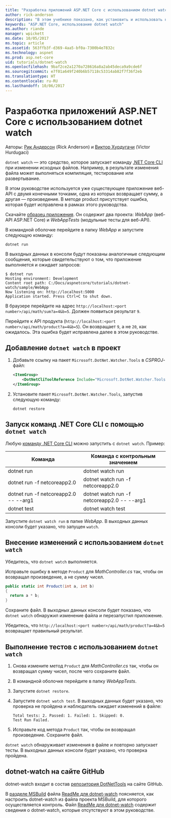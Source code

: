 ```yaml
---
title: "Разработка приложений ASP.NET Core с использованием dotnet watch"
author: rick-anderson
description: "В этом учебнике показано, как установить и использовать наблюдатель за файлами .NET Core CLI (dotnet watch) в приложении ASP.NET Core."
keywords: "ASP.NET Core, использование dotnet watch"
ms.author: riande
manager: wpickett
ms.date: 10/05/2017
ms.topic: article
ms.assetid: 563ffb3f-d369-4aa5-bf0a-7300b4e7832c
ms.technology: aspnet
ms.prod: asp.net-core
uid: tutorials/dotnet-watch
ms.openlocfilehash: 9baf2ce2a1270a728616a8a2ab45deca9a9cde6f
ms.sourcegitcommit: e7f01a649f240b6b57118c53314ab82f7f36f2eb
ms.translationtype: HT
ms.contentlocale: ru-RU
ms.lasthandoff: 10/06/2017
---
```

# <a name="developing-aspnet-core-apps-using-dotnet-watch"></a>Разработка приложений ASP.NET Core с использованием dotnet watch

Авторы: [Рик Андерсон](https://twitter.com/RickAndMSFT) (Rick Anderson) и [Виктор Хурдугачи](https://twitter.com/victorhurdugaci) (Victor Hurdugaci)

`dotnet watch` — это средство, которое запускает команду [.NET Core CLI](/dotnet/core/tools) при изменении исходных файлов. Например, в результате изменения файла может выполняться компиляция, тестирование или развертывание.

В этом руководстве используется уже существующее приложение веб-API с двумя конечными точками, одна из которых возвращает сумму, а другая — произведение. В методе product присутствует ошибка, которая будет исправлена в рамках этого руководства.

Скачайте [образец приложения](https://github.com/aspnet/Docs/tree/master/aspnetcore/tutorials/dotnet-watch/sample). Он содержит два проекта: *WebApp* (веб-API ASP.NET Core) и *WebAppTests* (модульные тесты для веб-API).

В командной оболочке перейдите в папку *WebApp* и запустите следующую команду:

```console
dotnet run
```

В выходных данных в консоли будут показаны аналогичные следующим сообщения, которые свидетельствуют о том, что приложение выполняется и ожидает запросов:

```console
$ dotnet run
Hosting environment: Development
Content root path: C:/Docs/aspnetcore/tutorials/dotnet-watch/sample/WebApp
Now listening on: http://localhost:5000
Application started. Press Ctrl+C to shut down.
```

В браузере перейдите на адрес `http://localhost:<port number>/api/math/sum?a=4&b=5`. Должен появиться результат `9`.

Перейдите к API продукта (`http://localhost:<port number>/api/math/product?a=4&b=5`). Он возвращает `9`, а не `20`, как ожидалось. Эта ошибка будет исправлена далее в этом руководстве.

## <a name="add-dotnet-watch-to-a-project"></a>Добавление `dotnet watch` в проект

1. Добавьте ссылку на пакет `Microsoft.DotNet.Watcher.Tools` в *CSPROJ*-файл:

    ```xml
    <ItemGroup>
        <DotNetCliToolReference Include="Microsoft.DotNet.Watcher.Tools" Version="2.0.0" />
    </ItemGroup> 
    ```

1. Установите пакет `Microsoft.DotNet.Watcher.Tools`, запустив следующую команду:
    
    ```console
    dotnet restore
    ```

## <a name="running-net-core-cli-commands-using-dotnet-watch"></a>Запуск команд .NET Core CLI с помощью `dotnet watch`

Любую [команду .NET Core CLI](/dotnet/core/tools#cli-commands) можно запустить с `dotnet watch`. Пример:

| Команда | Команда с контрольным значением |
| ---- | ----- |
| dotnet run | dotnet watch run |
| dotnet run -f netcoreapp2.0 | dotnet watch run -f netcoreapp2.0 |
| dotnet run -f netcoreapp2.0 -- --arg1 | dotnet watch run -f netcoreapp2.0 -- --arg1 |
| dotnet test | dotnet watch test |

Запустите `dotnet watch run` в папке *WebApp*. В выходных данных консоли будет указано, что запущен `watch`.

## <a name="making-changes-with-dotnet-watch"></a>Внесение изменений с использованием `dotnet watch`

Убедитесь, что `dotnet watch` выполняется.

Исправьте ошибку в методе `Product` для *MathController.cs* так, чтобы он возвращал произведение, а не сумму чисел.

```csharp
public static int Product(int a, int b)
{
  return a * b;
} 
```

Сохраните файл. В выходных данных консоли будет показано, что `dotnet watch` обнаружил изменение файла и перезапустил приложение.

Убедитесь, что `http://localhost:<port number>/api/math/product?a=4&b=5` возвращает правильный результат.

## <a name="running-tests-using-dotnet-watch"></a>Выполнение тестов с использованием `dotnet watch`

1. Снова измените метод `Product` для *MathController.cs* так, чтобы он возвращал сумму чисел, после чего сохраните файл.
1. В командной оболочке перейдите в папку *WebAppTests*.
1. Запустите `dotnet restore`.
1. Запустите `dotnet watch test`. В выходных данных будет указано, что проверка не пройдена и наблюдатель ожидает изменений в файле:

     ```console
     Total tests: 2. Passed: 1. Failed: 1. Skipped: 0.
     Test Run Failed.
     ```

1. Исправьте код метода `Product` так, чтобы он возвращал произведение. Сохраните файл.

`dotnet watch` обнаруживает изменения в файле и повторно запускает тесты. В выходных данных консоли будет указано, что проверка пройдена.

## <a name="dotnet-watch-in-github"></a>dotnet-watch на сайте GitHub

dotnet-watch входит в состав [репозитория DotNetTools](https://github.com/aspnet/DotNetTools/tree/dev/src/Microsoft.DotNet.Watcher.Tools) на сайте GitHub.

В [разделе MSBuild](https://github.com/aspnet/DotNetTools/blob/dev/src/Microsoft.DotNet.Watcher.Tools/README.md#msbuild) файла [ReadMe для dotnet-watch](https://github.com/aspnet/DotNetTools/blob/dev/src/Microsoft.DotNet.Watcher.Tools/README.md) поясняется, как настроить dotnet-watch из файла проекта MSBuild, для которого осуществляется контроль. Файл [ReadMe для dotnet-watch](https://github.com/aspnet/DotNetTools/blob/dev/src/Microsoft.DotNet.Watcher.Tools/README.md) содержит сведения о dotnet-watch, которые отсутствуют в этом руководстве.
